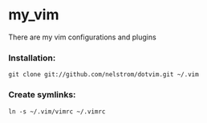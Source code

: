 # my_vim
There are my vim configurations and plugins

### Installation:

    git clone git://github.com/nelstrom/dotvim.git ~/.vim

### Create symlinks:

    ln -s ~/.vim/vimrc ~/.vimrc
